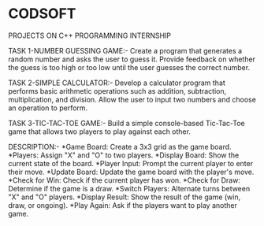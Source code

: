 # CODSOFT
PROJECTS ON C++ PROGRAMMING INTERNSHIP

TASK 1-NUMBER GUESSING GAME:- Create a program that generates a random number and asks the
user to guess it. Provide feedback on whether the guess is too
high or too low until the user guesses the correct number.

TASK 2-SIMPLE CALCULATOR:- Develop a calculator program that performs basic arithmetic
operations such as addition, subtraction, multiplication, and
division. Allow the user to input two numbers and choose an
operation to perform.

TASK 3-TIC-TAC-TOE GAME:- Build a simple console-based Tic-Tac-Toe game that
allows two players to play against each other.

DESCRIPTION:-
*Game Board: Create a 3x3 grid as the game board.
*Players: Assign "X" and "O" to two players.
*Display Board: Show the current state of the board.
*Player Input: Prompt the current player to enter their move.
*Update Board: Update the game board with the player's move.
*Check for Win: Check if the current player has won.
*Check for Draw: Determine if the game is a draw.
*Switch Players: Alternate turns between "X" and "O" players.
*Display Result: Show the result of the game (win, draw, or ongoing).
*Play Again: Ask if the players want to play another game.








